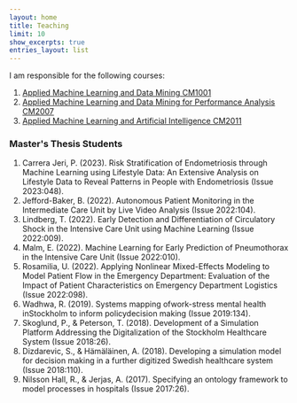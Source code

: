 ```yaml
---
layout: home
title: Teaching
limit: 10
show_excerpts: true
entries_layout: list
---
```



I am responsible for the following courses:

1. [Applied Machine Learning and Data Mining CM1001](https://www.kth.se/student/kurser/kurs/CM1001?l=en)
2. [Applied Machine Learning and Data Mining for Performance Analysis CM2007](https://www.kth.se/student/kurser/kurs/CM2007?l=en)
3. [Applied Machine Learning and Artificial Intelligence CM2011](https://www.kth.se/student/kurser/kurs/CM2011?l=en)

### Master's Thesis Students

1. Carrera Jeri, P. (2023). Risk Stratification of Endometriosis through Machine Learning using Lifestyle Data: An Extensive Analysis on Lifestyle Data to Reveal Patterns in People with Endometriosis (Issue 2023:048).
2. Jefford-Baker, B. (2022). Autonomous Patient Monitoring in the Intermediate Care Unit by Live Video Analysis (Issue 2022:104).
3. Lindberg, T. (2022). Early Detection and Differentiation of Circulatory Shock in the Intensive Care Unit using Machine Learning (Issue 2022:009).
4. Malm, E. (2022). Machine Learning for Early Prediction of Pneumothorax in the Intensive Care Unit (Issue 2022:010).
5. Rosamilia, U. (2022). Applying Nonlinear Mixed-Effects Modeling to Model Patient Flow in the Emergency Department: Evaluation of the Impact of Patient Characteristics on Emergency Department Logistics (Issue 2022:098).
6. Wadhwa, R. (2019). Systems mapping ofwork-stress mental health inStockholm to inform policydecision making (Issue 2019:134).
7. Skoglund, P., & Peterson, T. (2018). Development of a Simulation Platform Addressing the Digitalization of the Stockholm Healthcare System (Issue 2018:26).
8. Dizdarevic, S., & Hämäläinen, A. (2018). Developing a simulation model for decision making in a further digitized Swedish healthcare system (Issue 2018:110).
9. Nilsson Hall, R., & Jerjas, A. (2017). Specifying an ontology framework to model processes in hospitals (Issue 2017:26).





